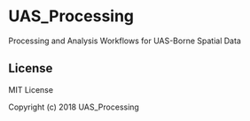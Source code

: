 # UAS_Processing
Processing and Analysis Workflows for UAS-Borne Spatial Data

## License

MIT License

Copyright (c) 2018 UAS_Processing
